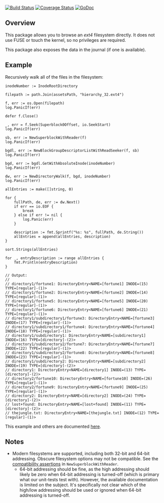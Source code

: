 [![Build Status](https://travis-ci.org/dsoprea/go-ext4.svg?branch=master)](https://travis-ci.org/dsoprea/go-ext4)
[![Coverage Status](https://coveralls.io/repos/github/dsoprea/go-ext4/badge.svg?branch=master)](https://coveralls.io/github/dsoprea/go-ext4?branch=master)
[![GoDoc](https://godoc.org/github.com/dsoprea/go-ext4?status.svg)](https://godoc.org/github.com/dsoprea/go-ext4)

## Overview

This package allows you to browse an *ext4* filesystem directly. It does not use FUSE or touch the kernel, so no privileges are required.

This package also exposes the data in the journal (if one is available).


## Example

Recursively walk all of the files in the filesystem:

```
inodeNumber := InodeRootDirectory

filepath := path.Join(assetsPath, "hierarchy_32.ext4")

f, err := os.Open(filepath)
log.PanicIf(err)

defer f.Close()

_, err = f.Seek(Superblock0Offset, io.SeekStart)
log.PanicIf(err)

sb, err := NewSuperblockWithReader(f)
log.PanicIf(err)

bgdl, err := NewBlockGroupDescriptorListWithReadSeeker(f, sb)
log.PanicIf(err)

bgd, err := bgdl.GetWithAbsoluteInode(inodeNumber)
log.PanicIf(err)

dw, err := NewDirectoryWalk(f, bgd, inodeNumber)
log.PanicIf(err)

allEntries := make([]string, 0)

for {
	fullPath, de, err := dw.Next()
	if err == io.EOF {
		break
	} else if err != nil {
		log.Panic(err)
	}

	description := fmt.Sprintf("%s: %s", fullPath, de.String())
	allEntries = append(allEntries, description)
}

sort.Strings(allEntries)

for _, entryDescription := range allEntries {
	fmt.Println(entryDescription)
}

// Output:
//
// directory1/fortune1: DirectoryEntry<NAME=[fortune1] INODE=(15) TYPE=[regular]-(1)>
// directory1/fortune2: DirectoryEntry<NAME=[fortune2] INODE=(14) TYPE=[regular]-(1)>
// directory1/fortune5: DirectoryEntry<NAME=[fortune5] INODE=(20) TYPE=[regular]-(1)>
// directory1/fortune6: DirectoryEntry<NAME=[fortune6] INODE=(21) TYPE=[regular]-(1)>
// directory1/subdirectory1/fortune3: DirectoryEntry<NAME=[fortune3] INODE=(17) TYPE=[regular]-(1)>
// directory1/subdirectory1/fortune4: DirectoryEntry<NAME=[fortune4] INODE=(18) TYPE=[regular]-(1)>
// directory1/subdirectory1: DirectoryEntry<NAME=[subdirectory1] INODE=(16) TYPE=[directory]-(2)>
// directory1/subdirectory2/fortune7: DirectoryEntry<NAME=[fortune7] INODE=(22) TYPE=[regular]-(1)>
// directory1/subdirectory2/fortune8: DirectoryEntry<NAME=[fortune8] INODE=(23) TYPE=[regular]-(1)>
// directory1/subdirectory2: DirectoryEntry<NAME=[subdirectory2] INODE=(19) TYPE=[directory]-(2)>
// directory1: DirectoryEntry<NAME=[directory1] INODE=(13) TYPE=[directory]-(2)>
// directory2/fortune10: DirectoryEntry<NAME=[fortune10] INODE=(26) TYPE=[regular]-(1)>
// directory2/fortune9: DirectoryEntry<NAME=[fortune9] INODE=(25) TYPE=[regular]-(1)>
// directory2: DirectoryEntry<NAME=[directory2] INODE=(24) TYPE=[directory]-(2)>
// lost+found: DirectoryEntry<NAME=[lost+found] INODE=(11) TYPE=[directory]-(2)>
// thejungle.txt: DirectoryEntry<NAME=[thejungle.txt] INODE=(12) TYPE=[regular]-(1)>
```

This example and others are documented [here](https://godoc.org/github.com/dsoprea/go-ext4#pkg-examples).


## Notes

- Modern filesystems are supported, including both 32-bit and 64-bit addressing. Obscure filesystem options may not be compatible. See the [compatibility assertions](https://github.com/dsoprea/go-ext4/blob/master/superblock.go) in `NewSuperblockWithReader`.
  - 64-bit addressing should be fine, as the high addressing should likely be zero when 64-bit addressing is turned-off (which is primary what our unit-tests test with). However, the available documentation is limited on the subject. It's specifically not clear which of the high/low addressing should be used or ignored when 64-bit addressing is turned-off.
